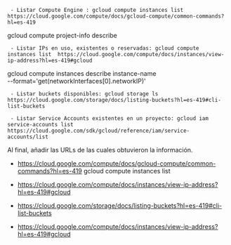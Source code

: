 ```
 - Listar Compute Engine : gcloud compute instances list https://cloud.google.com/compute/docs/gcloud-compute/common-commands?hl=es-419
 ```
  gcloud compute project-info describe

```
 - Listar IPs en uso, existentes o reservadas: gcloud compute instances list  https://cloud.google.com/compute/docs/instances/view-ip-address?hl=es-419#gcloud
 ```

 gcloud compute instances describe instance-name \
  --format='get(networkInterfaces[0].networkIP)'


```
 - Listar buckets disponibles: gcloud storage ls	https://cloud.google.com/storage/docs/listing-buckets?hl=es-419#cli-list-buckets
 ```
```
 - Listar Service Accounts existentes en un proyecto: gcloud iam service-accounts list	https://cloud.google.com/sdk/gcloud/reference/iam/service-accounts/list
```
Al final, añadir las URLs de las cuales obtuvieron la información.

* https://cloud.google.com/compute/docs/gcloud-compute/common-commands?hl=es-419
gcloud compute instances list  

* https://cloud.google.com/compute/docs/instances/view-ip-address?hl=es-419#gcloud

* https://cloud.google.com/storage/docs/listing-buckets?hl=es-419#cli-list-buckets


* https://cloud.google.com/compute/docs/instances/view-ip-address?hl=es-419#gcloud


 ````